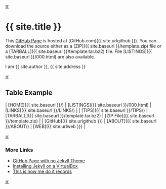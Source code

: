 ---
---

[&#x213C;](#idxXXX)<br id="idx000">
# {{ site.title }}

This [GitHub Page](https://pages.github.com/) is hosted at [GitHub.com]({{ site.urlgithub }}).
You can download the source either as a
[ZIP]({{ site.baseurl }}/template.zip) file or a
[TARBALL]({{ site.baseurl }}/template.tar.bz2) file.
File [LISTINGS]({{ site.baseurl }}/000.html) are also available.

I am {{ site.author }}, {{ site.address }}

[&#x213C;](#)<br id="idx002">
## Table Example

| [HOME]({{ site.baseurl }}/) | [LISTINGS]({{ site.baseurl }}/000.html) | [LINKS]({{ site.baseurl }}/LINKS/) |
| [TIPS]({{ site.baseurl }}/TIPS/) | [TARBALL]({{ site.baseurl }}/template.tar.bz2) | [ZIP File]({{ site.baseurl }}/template.zip) |
| [GitHub]({{ site.urlgithub }}) | [ABOUT]({{ site.baseurl }}/ABOUT/) | [WEB]({{ site.urlweb }}) |

[&#x213C;](#)<br id="idx003">
### More Links

* [GitHub Page with no Jekyll Theme](https://doit.vlsm.org/001.html)
* [Installing Jekyll on a VirtualBox](https://doit.vlsm.org/005.html)
* [This is how me do it records](https://doit.vlsm.org/)

[&#x213C;](#)<br id="idxXXX">

